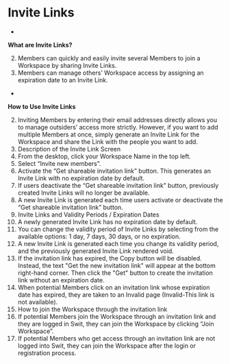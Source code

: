 # Invite Links

 

 

*

**What are Invite Links?**
   

   2. Members can quickly and easily invite several Members to join a Workspace by sharing Invite Links.
 4. Members can manage others’ Workspace access by assigning an expiration date to an Invite Link. 
    

  

 

*

**How to Use Invite Links**
   

   2. Inviting Members by entering their email addresses directly allows you to manage outsiders’ access more strictly. However, if you want to add multiple Members at once, simply generate an Invite Link for the Workspace and share the Link with the people you want to add.
 4. Description of the Invite Link Screen
  2. From the desktop, click your Workspace Name in the top left.
 4. Select “Invite new members”.
 6. Activate the “Get shareable invitation link” button. This generates an Invite Link with no expiration date by default.
 8. If users deactivate the “Get shareable invitation link” button, previously created Invite Links will no longer be available.
 10. A new Invite Link is generated each time users activate or deactivate the “Get shareable invitation link” button.
  8. Invite Links and Validity Periods / Expiration Dates
  2. A newly generated Invite Link has no expiration date by default. 
 4. You can change the validity period of Invite Links by selecting from the available options: 1 day, 7 days, 30 days, or no expiration. 
 6. A new Invite Link is generated each time you change its validity period, and the previously generated Invite Link rendered void. 
 8. If the invitation link has expired, the Copy button will be disabled. Instead, the text "Get the new invitation link" will appear at the bottom right-hand corner. Then click the "Get" button to create the invitation link without an expiration date.
 10. When potential Members click on an invitation link whose expiration date has expired, they are taken to an Invalid page (Invalid-This link is not available).
  12. How to join the Workspace through the invitation link
  2. If potential Members join the Workspace through an invitation link and they are logged in Swit, they can join the Workspace by clicking “Join Workspace”.
 4. If potential Members who get access through an invitation link are not logged into Swit, they can join the Workspace after the login or registration process.
   